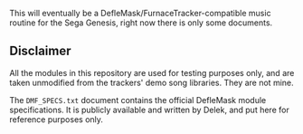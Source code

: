 This will eventually be a DefleMask/FurnaceTracker-compatible music routine for the Sega Genesis, right now there is only some documents.

## Disclaimer

All the modules in this repository are used for testing purposes only, and are taken unmodified from the trackers' demo song libraries. They are not mine.

The `DMF_SPECS.txt` document contains the official DefleMask module specifications. It is publicly available and written by Delek, and put here for reference purposes only.
